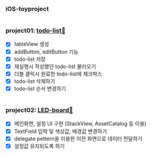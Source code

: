 ### iOS-toyproject
#
### project01: [todo-list🧸](https://github.com/seonyoungan/iOS-toyproject/blob/main/todo-list)
- [x] tableView 생성
- [x] addButton, editButton 기능
- [x] todo-list 저장
- [x] 재실행시 작성했던 todo-list 불러오기
- [x] 더블 클릭시 완료한 todo-list에 체크박스
- [x] todo-list 삭제하기
- [x] todo-list 순서 변경하기
#
### project02: [LED-board🧸](https://github.com/seonyoungan/iOS-toyproject/tree/main/LED-board)
- [x] 메인화면, 설정 UI 구현 (StackView, AssetCatalog 등 이용)
- [x] TextField 입력 및 색상값, 배경값 변경하기
- [x] delegate pettern을 이용한 이전 화면으로 데이터 전달하기
- [x] 설정값 유지되도록 하기
#
